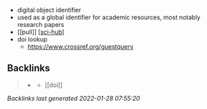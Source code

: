 - digital object identifier
- used as a global identifier for academic resources, most notably research papers
- [[pull]] [[sci-hub]]
- doi lookup
	- https://www.crossref.org/guestquery

[//begin]: # "Autogenerated link references for markdown compatibility"
[sci-hub]: sci-hub.md "sci-hub"
[//end]: # "Autogenerated link references"

## Backlinks

> - [](../journals/2021_10_17.md)
>   - [[doi]]

_Backlinks last generated 2022-01-28 07:55:20_
